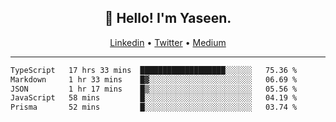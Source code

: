 <h2 align="center">👋 Hello! I'm Yaseen.</h2>
<p align="center">
  <a href="https://www.linkedin.com/in/yaseenkc/">Linkedin</a> •
  <a href="https://twitter.com/yaseeenkc">Twitter</a> •
  <a href="https://medium.com/@yaseen-kc">Medium</a>
</p>


<!--- 🔭 I’m currently working at []() as an  -->
<!--- - 💬 Ask me about **Javascript, React and Git** -->
<!--- - 📫 How to reach me: [@kc.yaseen](https://instagram.com/kc.yaseen) on Instagram -->
<!--- - ⚡ Fun fact: Big Fan of the :zap: emoji -->

-------

<!--START_SECTION:waka-->

```txt
TypeScript   17 hrs 33 mins  ███████████████████░░░░░░   75.36 %
Markdown     1 hr 33 mins    █▓░░░░░░░░░░░░░░░░░░░░░░░   06.69 %
JSON         1 hr 17 mins    █▒░░░░░░░░░░░░░░░░░░░░░░░   05.56 %
JavaScript   58 mins         █░░░░░░░░░░░░░░░░░░░░░░░░   04.19 %
Prisma       52 mins         █░░░░░░░░░░░░░░░░░░░░░░░░   03.74 %
```

<!--END_SECTION:waka-->
